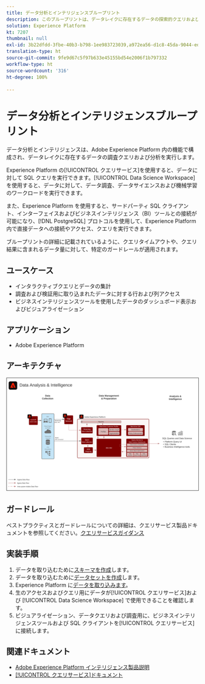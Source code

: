 ```yaml
---
title: データ分析とインテリジェンスブループリント
description: このブループリントは、データレイクに存在するデータの探索的クエリおよび分析を実行する Adobe Experience Platform 内の機能を示します。
solution: Experience Platform
kt: 7207
thumbnail: null
exl-id: 3b22dfdd-3fbe-40b3-b798-1ee983723039,a972ea56-d1c8-45da-9044-ed31222a2441
translation-type: ht
source-git-commit: 9fe9d67c5f97b633e45155bd54e2006f1b797332
workflow-type: ht
source-wordcount: '316'
ht-degree: 100%

---
```


# データ分析とインテリジェンスブループリント

データ分析とインテリジェンスは、Adobe Experience Platform 内の機能で構成され、データレイクに存在するデータの調査クエリおよび分析を実行します。

Experience Platform の[!UICONTROL クエリサービス]を使用すると、データに対して SQL クエリを実行できます。[!UICONTROL Data Science Workspace] を使用すると、データに対して、データ調査、データサイエンスおよび機械学習のワークロードを実行できます。

また、Experience Platform を使用すると、サードパーティ SQL クライアント、インターフェイスおよびビジネスインテリジェンス（BI）ツールとの接続が可能になり、[!DNL PostgreSQL] プロトコルを使用して、Experience Platform 内で直接データへの接続やアクセス、クエリを実行できます。

ブループリントの詳細に記載されているように、クエリタイムアウトや、クエリ結果に含まれるデータ量に対して、特定のガードレールが適用されます。

## ユースケース

* インタラクティブクエリとデータの集計
* 調査および検証用に取り込まれたデータに対する行および列アクセス
* ビジネスインテリジェンスツールを使用したデータのダッシュボード表示およびビジュアライゼーション

## アプリケーション

* Adobe Experience Platform

## アーキテクチャ

<img src="assets/data_exploration.svg" alt="エンタープライズデータ調査およびレポートブループリントの参照アーキテクチャ" style="border:1px solid #4a4a4a" />

## ガードレール

ベストプラクティスとガードレールについての詳細は、クエリサービス製品ドキュメントを参照してください。[クエリサービスガイダンス](https://experienceleague.adobe.com/docs/experience-platform/query/best-practices/writing-queries.html?lang=ja#best-practices)

## 実装手順

1. データを取り込むために[スキーマを作成](https://experienceleague.adobe.com/docs/platform-learn/tutorials/schemas/create-a-schema.html?lang=ja)します。
1. データを取り込むために[データセットを作成](https://experienceleague.adobe.com/docs/platform-learn/tutorials/data-ingestion/create-datasets-and-ingest-data.html?lang=ja)します。
1. Experience Platform に[データを取り込みます](https://experienceleague.adobe.com/?recommended=ExperiencePlatform-D-1-2020.1.dataingestion&amp;lang=ja)。
1. 生のアクセスおよびクエリ用にデータが[!UICONTROL クエリサービス]および [!UICONTROL Data Science Workspace] で使用できることを確認します。
1. ビジュアライゼーション、データクエリおよび調査用に、ビジネスインテリジェンスツールおよび SQL クライアントを[!UICONTROL クエリサービス]に接続します。

## 関連ドキュメント

* [Adobe Experience Platform インテリジェンス製品説明](https://helpx.adobe.com/jp/legal/product-descriptions/adobe-experience-platform-intelligence---product-description.html)
* [[!UICONTROL クエリサービス]ドキュメント](https://experienceleague.adobe.com/docs/experience-platform/query/home.html?lang=ja)
